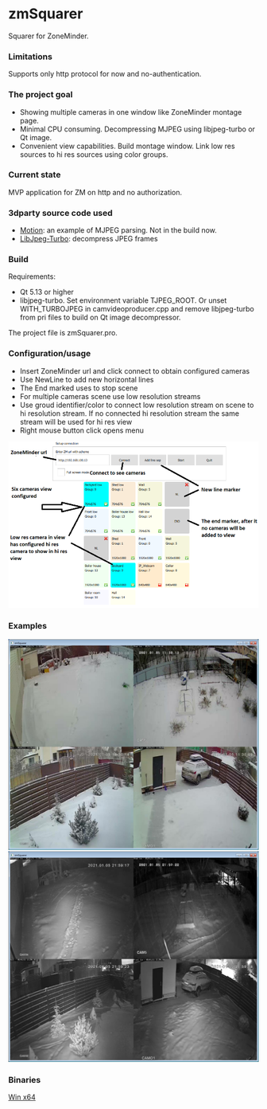 # zmSquarer
Squarer for ZoneMinder. 

### Limitations
Supports only http protocol for now and no-authentication.

### The project goal
* Showing multiple cameras in one window like ZoneMinder montage page.
* Minimal CPU consuming. Decompressing MJPEG using libjpeg-turbo or Qt image.
* Convenient view capabilities. Build montage window. Link low res sources to hi res sources using color groups.

### Current state
MVP application for ZM on http and no authorization.

### 3dparty source code used
* [Motion](https://github.com/Motion-Project/motion): an example of MJPEG parsing. Not in the build now.
* [LibJpeg-Turbo](https://github.com/libjpeg-turbo/libjpeg-turbo): decompress JPEG frames

### Build
Requirements:
* Qt 5.13 or higher
* libjpeg-turbo. Set environment variable TJPEG_ROOT. Or unset WITH_TURBOJPEG in camvideoproducer.cpp and remove libjpeg-turbo from pri files to build on Qt image decompressor.

The project file is zmSquarer.pro.

### Configuration/usage
* Insert ZoneMinder url and click connect to obtain configured cameras
* Use NewLine to add new horizontal lines
* The End marked uses to stop scene
* For multiple cameras scene use low resolution streams
* Use groud identifier/color to connect low resolution stream on scene to hi resolution stream. If no connected hi resolution stream the same stream will be used for hi res view
* Right mouse button click opens menu

![cfg](images/cfg.png)

### Examples
![zmSquarer](images/zmSquarer.png)
![zmSquarer2](images/zmSquarer2.png)

### Binaries
[Win x64](https://disk.yandex.ru/d/acwBnyuOkU72Lw)
